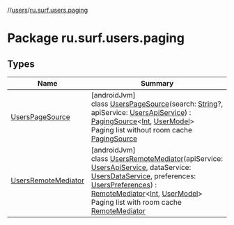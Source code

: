 //[users](../../index.md)/[ru.surf.users.paging](index.md)

# Package ru.surf.users.paging

## Types

| Name | Summary |
|---|---|
| [UsersPageSource](-users-page-source/index.md) | [androidJvm]<br>class [UsersPageSource](-users-page-source/index.md)(search: [String](https://kotlinlang.org/api/latest/jvm/stdlib/kotlin/-string/index.html)?, apiService: [UsersApiService](../ru.surf.users.services.apiService/-users-api-service/index.md)) : [PagingSource](https://developer.android.com/reference/kotlin/androidx/paging/PagingSource.html)&lt;[Int](https://kotlinlang.org/api/latest/jvm/stdlib/kotlin/-int/index.html), [UserModel](../ru.surf.users.data.models/-user-model/index.md)&gt; <br>Paging list without room cache [PagingSource](https://developer.android.com/reference/kotlin/androidx/paging/PagingSource.html) |
| [UsersRemoteMediator](-users-remote-mediator/index.md) | [androidJvm]<br>class [UsersRemoteMediator](-users-remote-mediator/index.md)(apiService: [UsersApiService](../ru.surf.users.services.apiService/-users-api-service/index.md), dataService: [UsersDataService](../ru.surf.users.services.dataService/-users-data-service/index.md), preferences: [UsersPreferences](../ru.surf.users.data.preferences/-users-preferences/index.md)) : [RemoteMediator](https://developer.android.com/reference/kotlin/androidx/paging/RemoteMediator.html)&lt;[Int](https://kotlinlang.org/api/latest/jvm/stdlib/kotlin/-int/index.html), [UserModel](../ru.surf.users.data.models/-user-model/index.md)&gt; <br>Paging list with room cache [RemoteMediator](https://developer.android.com/reference/kotlin/androidx/paging/RemoteMediator.html) |
